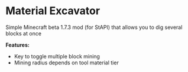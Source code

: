 # Material Excavator

Simple Minecraft beta 1.7.3 mod (for StAPI) that allows you to dig several blocks at once

**Features:**
- Key to toggle multiple block mining
- Mining radius depends on tool material tier